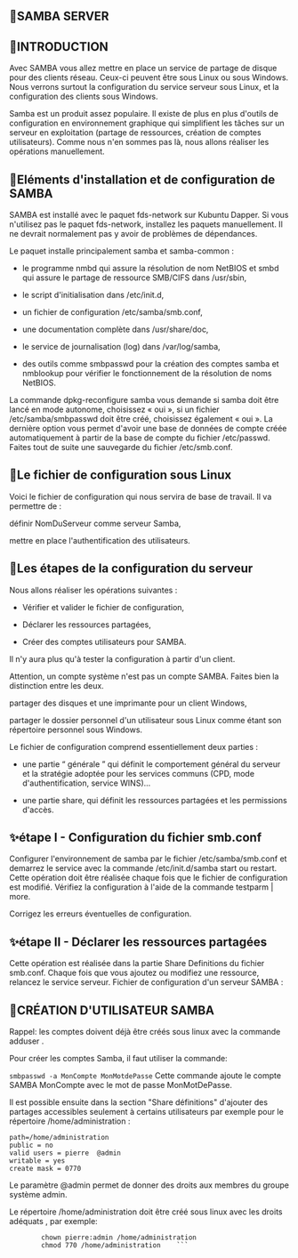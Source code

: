 ## 🔎SAMBA SERVER

## 📍INTRODUCTION
Avec SAMBA vous allez mettre en place un service de partage de disque pour des clients réseau. Ceux-ci peuvent être sous Linux ou sous Windows. Nous verrons surtout la configuration du service serveur sous Linux, et la configuration des clients sous Windows.

Samba est un produit assez populaire. Il existe de plus en plus d'outils de configuration en environnement graphique qui simplifient les tâches sur un serveur en exploitation (partage de ressources, création de comptes utilisateurs). Comme nous n'en sommes pas là, nous allons réaliser les opérations manuellement.

## 📍Eléments d'installation et de configuration de SAMBA
SAMBA est installé avec le paquet fds-network sur Kubuntu Dapper. Si vous n'utilisez pas le paquet fds-network, installez les paquets manuellement. Il ne devrait normalement pas y avoir de problèmes de dépendances.

Le paquet installe principalement samba et samba-common :

* le programme nmbd qui assure la résolution de nom NetBIOS et smbd qui assure le partage de ressource SMB/CIFS dans /usr/sbin,

* le script d'initialisation dans /etc/init.d,

* un fichier de configuration /etc/samba/smb.conf,

* une documentation complète dans /usr/share/doc,

* le service de journalisation (log) dans /var/log/samba,

* des outils comme smbpasswd pour la création des comptes samba et nmblookup pour vérifier le fonctionnement de la résolution de noms NetBIOS.

La commande dpkg-reconfigure samba vous demande si samba doit être lancé en mode autonome, choisissez « oui », si un fichier /etc/samba/smbpasswd doit être créé, choisissez également « oui ». La dernière option vous permet d'avoir une base de données de compte créée automatiquement à partir de la base de compte du fichier /etc/passwd.
Faites tout de suite une sauvegarde du fichier /etc/smb.conf.

## 📍Le fichier de configuration sous Linux
Voici le fichier de configuration qui nous servira de base de travail. Il va permettre de :

définir NomDuServeur comme serveur Samba,

mettre en place l'authentification des utilisateurs.

## 📍Les étapes de la configuration du serveur
Nous allons réaliser les opérations suivantes :

* Vérifier et valider le fichier de configuration,

* Déclarer les ressources partagées,

* Créer des comptes utilisateurs pour SAMBA.

Il n'y aura plus qu'à tester la configuration à partir d'un client.

Attention, un compte système n'est pas un compte SAMBA. Faites bien la distinction entre les deux.

partager des disques et une imprimante pour un client Windows,

partager le dossier personnel d'un utilisateur sous Linux comme étant son répertoire personnel sous Windows.

Le fichier de configuration comprend essentiellement deux parties :

* une partie “ générale ” qui définit le comportement général du serveur et la stratégie adoptée pour les services communs (CPD, mode d'authentification, service WINS)...

* une partie share, qui définit les ressources partagées et les permissions d'accès.
 ## ✨étape I - Configuration du fichier smb.conf
Configurer l'environnement de samba par le fichier /etc/samba/smb.conf et demarrez le service avec la commande /etc/init.d/samba start ou restart. Cette opération doit être réalisée chaque fois que le fichier de configuration est modifié. Vérifiez la configuration à l'aide de la commande testparm | more.

Corrigez les erreurs éventuelles de configuration.
## ✨étape II - Déclarer les ressources partagées
Cette opération est réalisée dans la partie Share Definitions du fichier smb.conf. Chaque fois que vous ajoutez ou modifiez une ressource, relancez le service serveur.
Fichier de configuration d'un serveur SAMBA :

## 🔎CRÉATION D'UTILISATEUR SAMBA 
Rappel: les comptes doivent déjà être créés sous linux avec la commande adduser .

Pour créer les comptes Samba, il faut utiliser la commande:

```smbpasswd -a MonCompte MonMotdePasse```
Cette commande ajoute le compte SAMBA MonCompte avec le mot de passe MonMotDePasse.

Il est possible ensuite dans la section "Share définitions" d'ajouter des partages accessibles seulement à certains utilisateurs par exemple pour le répertoire /home/administration :

``` [administration]
path=/home/administration
public = no
valid users = pierre  @admin
writable = yes
create mask = 0770
 ```
 Le paramètre @admin permet de donner des droits aux membres du groupe système admin.

Le répertoire /home/administration doit être créé sous linux avec les droits adéquats , par exemple:

``` mkdir /home/administration
        chown pierre:admin /home/administration
        chmod 770 /home/administration    ```
     



